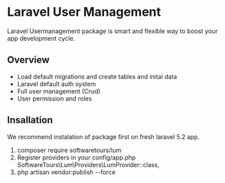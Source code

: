 # Laravel User Management

Laravel Usermanagement package is smart and flexible way to boost your app development cycle.

## Overview

 * Load default migrations and create tables and inital data
 * Laravel default auth system
 * Full user management (Crud)
 * User permission and roles

## Insallation

We recommend instalation of package first on fresh laravel 5.2 app.

 1. composer require softwaretours/lum
 2. Register providers in your config/app.php
    SoftwareTours\Lum\Providers\LumProvider::class,
 3. php artisan vendor:publish --force
